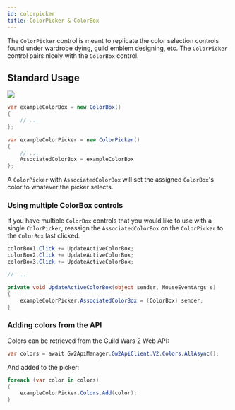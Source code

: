 ```yaml
---
id: colorpicker
title: ColorPicker & ColorBox
---
```


The `ColorPicker` control is meant to replicate the color selection controls found under wardrobe dying, guild emblem designing, etc.  The `ColorPicker` control pairs nicely with the `ColorBox` control.

## Standard Usage

<img src="/img/docs/controls/colorpicker-1.png" />

```cs
var exampleColorBox = new ColorBox()
{
    // ...
};

var exampleColorPicker = new ColorPicker()
{
    // ...
    AssociatedColorBox = exampleColorBox
};
```

A `ColorPicker` with `AssociatedColorBox` will set the assigned `ColorBox`'s color to whatever the picker selects.

### Using multiple ColorBox controls

If you have multiple `ColorBox` controls that you would like to use with a single `ColorPicker`, reassign the `AssociatedColorBox` on the `ColorPicker` to the `ColorBox` last clicked.

```cs
colorBox1.Click += UpdateActiveColorBox;
colorBox2.Click += UpdateActiveColorBox;
colorBox3.Click += UpdateActiveColorBox;

// ...

private void UpdateActiveColorBox(object sender, MouseEventArgs e) 
{
    exampleColorPicker.AssociatedColorBox = (ColorBox) sender;
}
```

### Adding colors from the API

Colors can be retrieved from the Guild Wars 2 Web API:

```cs
var colors = await Gw2ApiManager.Gw2ApiClient.V2.Colors.AllAsync();
```

And added to the picker:

```cs
foreach (var color in colors)
{
    exampleColorPicker.Colors.Add(color);
}
```